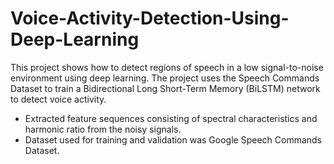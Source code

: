 # Voice-Activity-Detection-Using-Deep-Learning
This project shows how to detect regions of speech in a low signal-to-noise environment using deep learning. The project uses the Speech Commands Dataset to train a Bidirectional Long Short-Term Memory (BiLSTM) network to detect voice activity.
- Extracted feature sequences consisting of spectral characteristics and harmonic ratio from the noisy signals.
- Dataset used for training and validation was Google Speech Commands Dataset.
